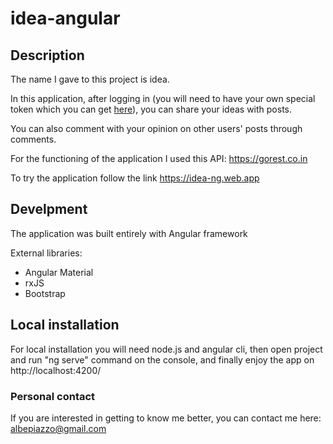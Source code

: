 # idea-angular

<h2> Description </h2>

<p>The name I gave to this project is idea.
  
In this application, after logging in (you will need to have your own special token which you can get <a href="https://gorest.co.in/consumer/login">here</a>), you can share your ideas with posts.
  
You can also comment with your opinion on other users' posts through comments. 
  
For the functioning of the application I used this API: <a href="https://gorest.co.in">https://gorest.co.in </a> 


</p>

<p> To try the application follow the link <a target="_blank" href="https://idea-ng.web.app"> https://idea-ng.web.app</a> </p>

<h2> Develpment </h2>

<p> The application was built entirely with Angular framework</p>
<p> External libraries:</p>
<ul>
  <li> Angular Material</li>
    <li> rxJS</li>
    <li> Bootstrap</li>

  
  </ul>





<h2> Local installation </h2>
<p> For local installation you will need node.js and angular cli, then open project and run "ng serve" command on the console, and finally enjoy the app on http://localhost:4200/

</p>
  
  <h3> Personal contact</h3>
  <p> If you are interested in getting to know me better, you can contact me here: <a  href="mailto:albepiazzo@gmail.com"> albepiazzo@gmail.com</a></p>

